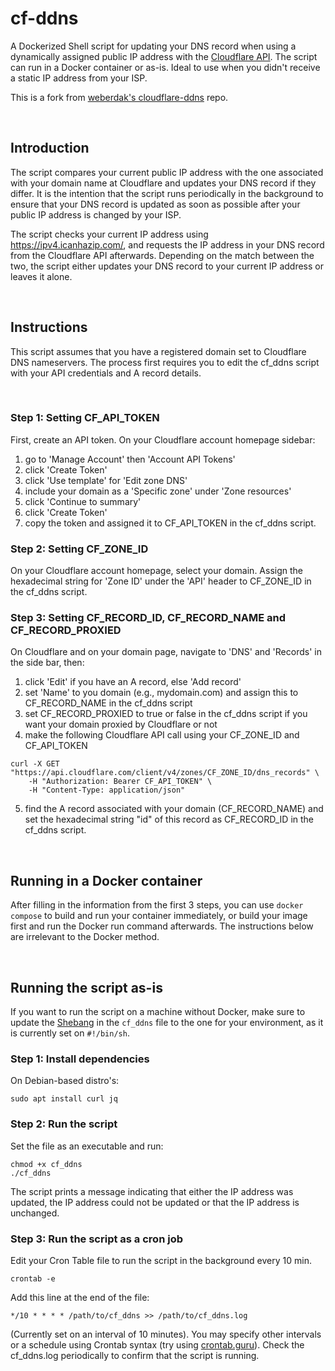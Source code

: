 # cf-ddns
A Dockerized Shell script for updating your DNS record when using a dynamically assigned public IP address with the [Cloudflare API](https://developers.cloudflare.com/api/operations/dns-records-for-a-zone-update-dns-record). The script can run in a Docker container or as-is. 
Ideal to use when you didn't receive a static IP address from your ISP.

This is a fork from [weberdak's cloudflare-ddns](https://github.com/weberdak/cloudflare-ddns) repo.


<br />


## Introduction
 The script compares your current public IP address with the one associated with your domain name at Cloudflare and updates your DNS record if they differ. It is the intention that the script runs periodically in the background to ensure that your DNS record is updated as soon as possible after your public IP address is changed by your ISP.

 The script checks your current IP address using https://ipv4.icanhazip.com/, and requests the IP address in your DNS record from the Cloudflare API afterwards. Depending on the match between the two, the script either updates your DNS record to your current IP address or leaves it alone. 

<br />

## Instructions

This script assumes that you have a registered domain set to Cloudflare DNS nameservers. The process first requires you to edit the cf_ddns script with your API credentials and A record details.

<br />

### Step 1: Setting CF_API_TOKEN
First, create an API token. On your Cloudflare account homepage sidebar:

1. go to 'Manage Account' then 'Account API Tokens'
2. click 'Create Token'
3. click 'Use template' for 'Edit zone DNS'
4. include your domain as a 'Specific zone' under 'Zone resources'
5. click 'Continue to summary'
6. click 'Create Token'
7. copy the token and assigned it to CF_API_TOKEN in the cf_ddns script.

### Step 2: Setting CF_ZONE_ID
On your Cloudflare account homepage, select your domain. Assign the hexadecimal string for 'Zone ID' under the 'API' header to CF_ZONE_ID in the cf_ddns script.

### Step 3: Setting CF_RECORD_ID, CF_RECORD_NAME and CF_RECORD_PROXIED
On Cloudflare and on your domain page, navigate to 'DNS' and 'Records' in the side bar, then:

1. click 'Edit' if you have an A record, else 'Add record'
2. set 'Name' to you domain (e.g., mydomain.com) and assign this to CF_RECORD_NAME in the cf_ddns script
3. set CF_RECORD_PROXIED to true or false in the cf_ddns script if you want your domain proxied by Cloudflare or not
4. make the following Cloudflare API call using your CF_ZONE_ID and CF_API_TOKEN

```shell
curl -X GET "https://api.cloudflare.com/client/v4/zones/CF_ZONE_ID/dns_records" \
    -H "Authorization: Bearer CF_API_TOKEN" \
    -H "Content-Type: application/json"
```

5. find the A record associated with your domain (CF_RECORD_NAME) and set the hexadecimal string "id" of this record as CF_RECORD_ID in the cf_ddns script.

<br />

## Running in a Docker container
After filling in the information from the first 3 steps, you can use `docker compose` to build and run your container immediately, or build your image first and run the Docker run command afterwards. The instructions below are irrelevant to the Docker method.  

<br />

## Running the script as-is
If you want to run the script on a machine without Docker, make sure to update the [Shebang](https://en.wikipedia.org/wiki/Shebang_%28Unix%29#Examples) in the `cf_ddns` file to the one for your environment, as it is currently set on `#!/bin/sh`.

### Step 1: Install dependencies
On Debian-based distro's:

```shell
sudo apt install curl jq
```

### Step 2: Run the script
Set the file as an executable and run:

```shell
chmod +x cf_ddns
./cf_ddns
```

The script prints a message indicating that either the IP address was updated, the IP address could not be updated or that the IP address is unchanged.

### Step 3: Run the script as a cron job
Edit your Cron Table file to run the script in the background every 10 min.

```shell
crontab -e
```

Add this line at the end of the file:

```shell
*/10 * * * * /path/to/cf_ddns >> /path/to/cf_ddns.log
```

(Currently set on an interval of 10 minutes). 
You may specify other intervals or a schedule using Crontab syntax (try using [crontab.guru](https://crontab.guru/)). Check the cf_ddns.log periodically to confirm that the script is running.
